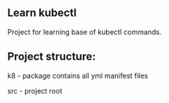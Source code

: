 Learn kubectl
---
Project for learning base of kubectl commands. 

Project structure:
--
k8 - package contains all yml manifest files

src - project root
